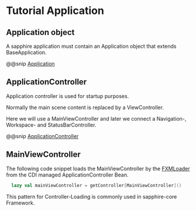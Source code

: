# Tutorial Application

## Application object

A sapphire application must contain an Application object that extends BaseApplication.


@@snip [Application](../../../../../demos/tutorial/src/main/scala/com/sfxcode/sapphire/core/demo/tutorial/Application.scala)


## ApplicationController

Application controller is used for startup purposes.

Normally the main scene content is replaced by a ViewController.

Here we will use a MainViewController and later we connect a Navigation-, Workspace- and StatusBarController.

@@snip [ApplicationController](../../../../../demos/tutorial/src/main/scala/com/sfxcode/sapphire/core/demo/tutorial/ApplicationController.scala)

## MainViewController

The following code snippet loads the MainViewController by the [FXMLoader](https://github.com/sfxcode/sapphire-core/blob/master/src/main/scala/com/sfxcode/sapphire/core/fxml/FxmlLoading.scala) from the CDI managed ApplicationController Bean.

```scala
  lazy val mainViewController = getController[MainViewController]()

```

This pattern for Controller-Loading is commonly used in sapphire-core Framework.
